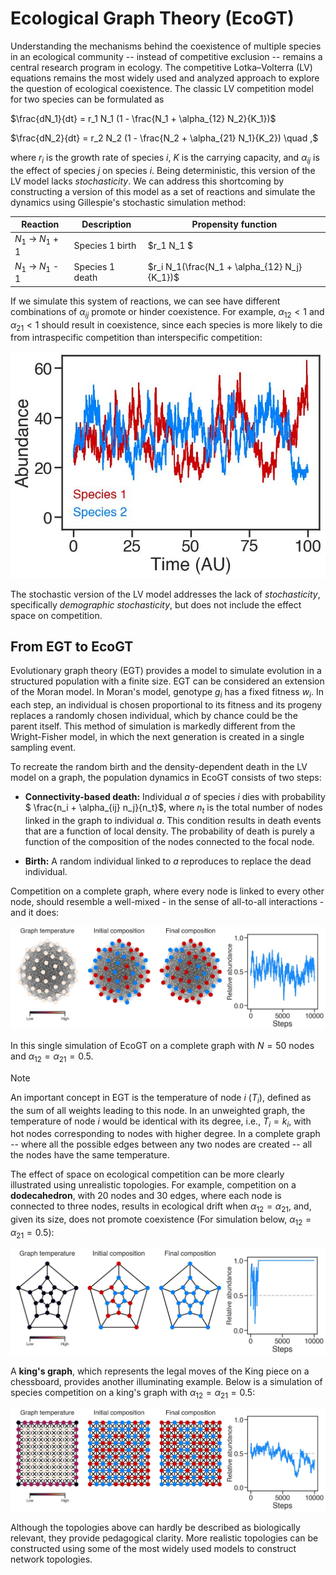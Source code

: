 # Ecological Graph Theory (EcoGT)

Understanding the mechanisms behind the coexistence of multiple species in an ecological community -- instead of
competitive exclusion -- remains a central research program in ecology. The competitive
Lotka–Volterra (LV) equations remains the most widely used and analyzed approach to explore the
question of ecological coexistence. The classic LV competition model for two species can be
formulated as

$\frac{dN_1}{dt} = r_1 N_1 (1 - \frac{N_1 + \alpha_{12} N_2}{K_1})$ 

$\frac{dN_2}{dt} = r_2 N_2 (1 - \frac{N_2 + \alpha_{21} N_1}{K_2}) \quad ,$

where $r_i$ is the growth rate of species $i$, $K$ is the carrying capacity, and $\alpha_{ij}$ is
the effect of species $j$ on species $i$. Being deterministic, this version of the LV model lacks
_stochasticity_. We can address this shortcoming by constructing a version of this model as a set of
reactions and simulate the dynamics using Gillespie's stochastic simulation method:

| Reaction  | Description | Propensity function |
| ------------- | ------------- | ------------- |
| $N_1$ -> $N_1$ + 1 | Species 1 birth  | $r_1 N_1 $  |
| $N_1$ -> $N_1$ - 1  | Species 1 death |$r_i N_1(\frac{N_1 + \alpha_{12} N_j}{K_1})$  |

If we simulate this system of reactions, we can see have different combinations of $\alpha_{ij}$
promote or hinder coexistence. For example, $\alpha_{12} < 1$ and $\alpha_{21} < 1$ should result in
coexistence, since each species is more likely to die from intraspecific competition than
interspecific competition: 

![alt text](./images/SAA_LV.jpeg)

The stochastic version of the LV model addresses the lack of _stochasticity_, specifically
_demographic stochasticity_, but does not include the effect space on competition.

## From EGT to EcoGT

Evolutionary graph theory (EGT) provides a model to
simulate evolution in a structured population with a finite size. EGT can be considered an extension
of the Moran model. In Moran's model, genotype $g_i$ has a fixed fitness $w_i$. In
each step, an individual is chosen proportional to its fitness and its progeny replaces a randomly
chosen individual, which by chance could be the parent itself. This method of simulation is markedly
different from the Wright-Fisher model, in which the next generation is created in a single sampling
event. 

To recreate the random birth and the density-dependent death in the LV model on a graph, the
population dynamics in EcoGT consists of two steps:

- **Connectivity-based death:** Individual $a$ of species $i$ dies with probability $
\frac{n_i + \alpha_{ij} n_j}{n_t}$, where $n_t$ is the total number of nodes linked in the graph to
individual $a$. This condition results in death events that are a function of local
density. The probability of death is purely a function of the composition of the nodes
connected to the focal node.

- **Birth:** A random individual linked to $a$ reproduces to replace the dead individual.

Competition on a complete graph, where every node is linked to every other node, should resemble a
well-mixed - in the sense of all-to-all interactions - and it does:

![alt text](./images/comp_graph.jpeg)

In this single simulation of EcoGT on a complete graph with $N=50$ nodes and $\alpha_{12} =
\alpha_{21} = 0.5$. 

> [!NOTE]
> An important concept in EGT is the temperature of node $i$ ($T_i$), defined as the sum of all weights leading to
this node. In an unweighted graph, the temperature  of node $i$ would be identical with its degree,
i.e., $T_i = k_i$, with hot nodes corresponding to nodes with higher degree. In a complete graph --
where all the possible edges between any two nodes are created -- all the nodes have the same
temperature.

The effect of space on ecological competition can be more clearly illustrated using unrealistic
topologies. For example, competition on a **dodecahedron**, with 20 nodes and 30 edges, where each node
is connected to three nodes, results in ecological drift when $\alpha_{12} =
\alpha_{21}$, and, given its size, does not promote coexistence (For simulation below, $\alpha_{12} =
\alpha_{21} = 0.5$):

![alt text](./images/dodec.jpeg)

A **king's graph**, which represents the legal moves of the King piece on a
chessboard, provides another illuminating example. Below is a simulation of species competition on a
king's graph with $\alpha_{12} =
\alpha_{21} = 0.5$:

![alt text](./images/kings_graph.jpeg)

Although the topologies above can hardly be described as biologically relevant, they
provide pedagogical clarity. More realistic topologies can be constructed using some of the most
widely used models to construct network topologies.
